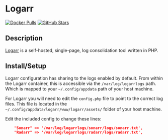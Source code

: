 # Logarr

[![Docker Pulls](https://img.shields.io/docker/pulls/monitorr/logarr?style=flat-square&color=607D8B&label=docker%20pulls&logo=docker)](https://hub.docker.com/r/monitorr/logarr/)
[![GitHub Stars](https://img.shields.io/github/stars/monitorr/logarr?style=flat-square&color=607D8B&label=github%20stars&logo=github)](https://github.com/Monitorr/logarr)

## Description

[Logarr](https://github.com/Monitorr/logarr) is a self-hosted, single-page, log consolidation tool written in PHP.

## Install/Setup

Logarr configuration has sharing to the logs enabled by default. From within the Logarr container, this is accessible via the `/var/log/logarrlogs` path. Which is mapped to your `~/.config/appdata` path of your host machine.

For Logarr you will need to edit the `config.php` file to point to the correct log files. This file is located in the `~/.config/appdata/logarr/www/logarr/assets/` folder of your host machine.

Edit the included config to change these lines:

```json
    "Sonarr" => '/var/log/logarrlogs/sonarr/logs/sonarr.txt',
    "Radarr" => '/var/log/logarrlogs/radarr/logs/radarr.txt',
```
